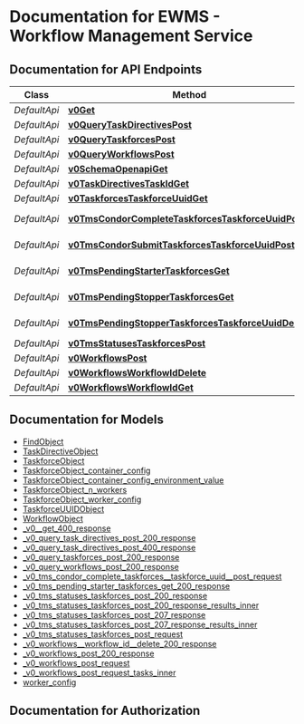 # Documentation for EWMS - Workflow Management Service

<a name="documentation-for-api-endpoints"></a>
## Documentation for API Endpoints


| Class | Method | HTTP request | Description |
|------------ | ------------- | ------------- | -------------|
| *DefaultApi* | [**v0Get**](Apis/DefaultApi.md#v0get) | **GET** /v0/ |  |
*DefaultApi* | [**v0QueryTaskDirectivesPost**](Apis/DefaultApi.md#v0querytaskdirectivespost) | **POST** /v0/query/task-directives |  |
*DefaultApi* | [**v0QueryTaskforcesPost**](Apis/DefaultApi.md#v0querytaskforcespost) | **POST** /v0/query/taskforces |  |
*DefaultApi* | [**v0QueryWorkflowsPost**](Apis/DefaultApi.md#v0queryworkflowspost) | **POST** /v0/query/workflows |  |
*DefaultApi* | [**v0SchemaOpenapiGet**](Apis/DefaultApi.md#v0schemaopenapiget) | **GET** /v0/schema/openapi |  |
*DefaultApi* | [**v0TaskDirectivesTaskIdGet**](Apis/DefaultApi.md#v0taskdirectivestaskidget) | **GET** /v0/task-directives/{task_id} |  |
*DefaultApi* | [**v0TaskforcesTaskforceUuidGet**](Apis/DefaultApi.md#v0taskforcestaskforceuuidget) | **GET** /v0/taskforces/{taskforce_uuid} |  |
*DefaultApi* | [**v0TmsCondorCompleteTaskforcesTaskforceUuidPost**](Apis/DefaultApi.md#v0tmscondorcompletetaskforcestaskforceuuidpost) | **POST** /v0/tms/condor-complete/taskforces/{taskforce_uuid} |  |
*DefaultApi* | [**v0TmsCondorSubmitTaskforcesTaskforceUuidPost**](Apis/DefaultApi.md#v0tmscondorsubmittaskforcestaskforceuuidpost) | **POST** /v0/tms/condor-submit/taskforces/{taskforce_uuid} |  |
*DefaultApi* | [**v0TmsPendingStarterTaskforcesGet**](Apis/DefaultApi.md#v0tmspendingstartertaskforcesget) | **GET** /v0/tms/pending-starter/taskforces |  |
*DefaultApi* | [**v0TmsPendingStopperTaskforcesGet**](Apis/DefaultApi.md#v0tmspendingstoppertaskforcesget) | **GET** /v0/tms/pending-stopper/taskforces |  |
*DefaultApi* | [**v0TmsPendingStopperTaskforcesTaskforceUuidDelete**](Apis/DefaultApi.md#v0tmspendingstoppertaskforcestaskforceuuiddelete) | **DELETE** /v0/tms/pending-stopper/taskforces/{taskforce_uuid} |  |
*DefaultApi* | [**v0TmsStatusesTaskforcesPost**](Apis/DefaultApi.md#v0tmsstatusestaskforcespost) | **POST** /v0/tms/statuses/taskforces |  |
*DefaultApi* | [**v0WorkflowsPost**](Apis/DefaultApi.md#v0workflowspost) | **POST** /v0/workflows |  |
*DefaultApi* | [**v0WorkflowsWorkflowIdDelete**](Apis/DefaultApi.md#v0workflowsworkflowiddelete) | **DELETE** /v0/workflows/{workflow_id} |  |
*DefaultApi* | [**v0WorkflowsWorkflowIdGet**](Apis/DefaultApi.md#v0workflowsworkflowidget) | **GET** /v0/workflows/{workflow_id} |  |


<a name="documentation-for-models"></a>
## Documentation for Models

 - [FindObject](./Models/FindObject.md)
 - [TaskDirectiveObject](./Models/TaskDirectiveObject.md)
 - [TaskforceObject](./Models/TaskforceObject.md)
 - [TaskforceObject_container_config](./Models/TaskforceObject_container_config.md)
 - [TaskforceObject_container_config_environment_value](./Models/TaskforceObject_container_config_environment_value.md)
 - [TaskforceObject_n_workers](./Models/TaskforceObject_n_workers.md)
 - [TaskforceObject_worker_config](./Models/TaskforceObject_worker_config.md)
 - [TaskforceUUIDObject](./Models/TaskforceUUIDObject.md)
 - [WorkflowObject](./Models/WorkflowObject.md)
 - [_v0__get_400_response](./Models/_v0__get_400_response.md)
 - [_v0_query_task_directives_post_200_response](./Models/_v0_query_task_directives_post_200_response.md)
 - [_v0_query_task_directives_post_400_response](./Models/_v0_query_task_directives_post_400_response.md)
 - [_v0_query_taskforces_post_200_response](./Models/_v0_query_taskforces_post_200_response.md)
 - [_v0_query_workflows_post_200_response](./Models/_v0_query_workflows_post_200_response.md)
 - [_v0_tms_condor_complete_taskforces__taskforce_uuid__post_request](./Models/_v0_tms_condor_complete_taskforces__taskforce_uuid__post_request.md)
 - [_v0_tms_pending_starter_taskforces_get_200_response](./Models/_v0_tms_pending_starter_taskforces_get_200_response.md)
 - [_v0_tms_statuses_taskforces_post_200_response](./Models/_v0_tms_statuses_taskforces_post_200_response.md)
 - [_v0_tms_statuses_taskforces_post_200_response_results_inner](./Models/_v0_tms_statuses_taskforces_post_200_response_results_inner.md)
 - [_v0_tms_statuses_taskforces_post_207_response](./Models/_v0_tms_statuses_taskforces_post_207_response.md)
 - [_v0_tms_statuses_taskforces_post_207_response_results_inner](./Models/_v0_tms_statuses_taskforces_post_207_response_results_inner.md)
 - [_v0_tms_statuses_taskforces_post_request](./Models/_v0_tms_statuses_taskforces_post_request.md)
 - [_v0_workflows__workflow_id__delete_200_response](./Models/_v0_workflows__workflow_id__delete_200_response.md)
 - [_v0_workflows_post_200_response](./Models/_v0_workflows_post_200_response.md)
 - [_v0_workflows_post_request](./Models/_v0_workflows_post_request.md)
 - [_v0_workflows_post_request_tasks_inner](./Models/_v0_workflows_post_request_tasks_inner.md)
 - [worker_config](./Models/worker_config.md)


<a name="documentation-for-authorization"></a>
## Documentation for Authorization

